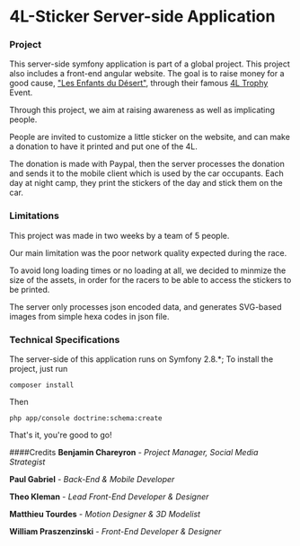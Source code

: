 # 4L-Sticker Server-side Application

### Project
This server-side symfony application is part of a global project. This project also includes a front-end angular website.
The goal is to raise money for a good cause, ["Les Enfants du Désert"](http://http://enfantsdudesert.org/), through their famous [4L Trophy](http://www.4ltrophy.com/) Event.

Through this project, we aim at raising awareness as well as implicating people.

People are invited to customize a little sticker on the website, and can make a donation to have it printed and put one of the 4L.

The donation is made with Paypal, then the server processes the donation and sends it to the mobile client which is used by the car occupants. Each day at night camp, they print the stickers of the day and stick them on the car.

### Limitations
This project was made in two weeks by a team of 5 people.

Our main limitation was the poor network quality expected during the race.

To avoid long loading times or no loading at all, we decided to minmize the size of the assets, in order for the racers to be able to access the stickers to be printed.

The server only processes json encoded data, and generates SVG-based images from simple hexa codes in json file.


### Technical Specifications

The server-side of this application runs on Symfony 2.8.*; To install the project, just run

```
composer install
```
Then

```
php app/console doctrine:schema:create
```

That's it, you're good to go!


####Credits
**Benjamin Chareyron** - *Project Manager, Social Media Strategist*

**Paul Gabriel** - *Back-End & Mobile Developer*

**Theo Kleman** - *Lead Front-End Developer & Designer*

**Matthieu Tourdes** - *Motion Designer & 3D Modelist*

**William Praszenzinski** - *Front-End Developer & Designer*
